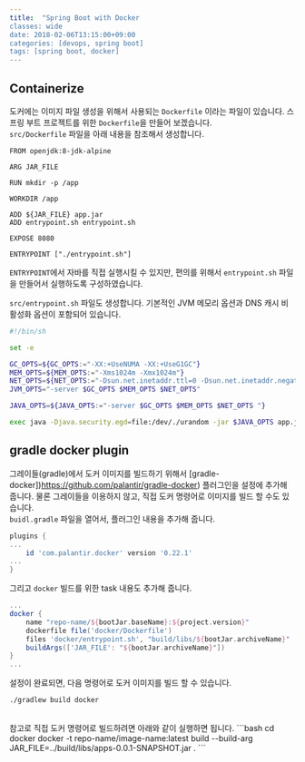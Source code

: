 ```yaml
---
title:  "Spring Boot with Docker
classes: wide
date: 2018-02-06T13:15:00+09:00
categories: [devops, spring boot]
tags: [spring boot, docker]
---
```



## Containerize
도커에는 이미지 파일 생성을 위해서 사용되는 `Dockerfile` 이라는 파일이 있습니다. 
스프링 부트 프로젝트를 위한 `Dockerfile`을 만들어 보겠습니다.
<br/>
`src/Dockerfile` 파일을 아래 내용을 참조해서 생성합니다.
```
FROM openjdk:8-jdk-alpine

ARG JAR_FILE

RUN mkdir -p /app

WORKDIR /app

ADD ${JAR_FILE} app.jar
ADD entrypoint.sh entrypoint.sh

EXPOSE 8080

ENTRYPOINT ["./entrypoint.sh"]
```
`ENTRYPOINT`에서 자바를 직접 실행시킬 수 있지만, 편의를 위해서 `entrypoint.sh` 파일을 만들어서 실행하도록 구성하였습니다.

`src/entrypoint.sh` 파일도 생성합니다. 기본적인 JVM 메모리 옵션과 DNS 캐시 비활성화 옵션이 포함되어 있습니다.
```bash
#!/bin/sh

set -e

GC_OPTS=${GC_OPTS:="-XX:+UseNUMA -XX:+UseG1GC"}
MEM_OPTS=${MEM_OPTS:="-Xms1024m -Xmx1024m"}
NET_OPTS=${NET_OPTS:="-Dsun.net.inetaddr.ttl=0 -Dsun.net.inetaddr.negative.ttl=0 -Djava.net.preferIPv4Stack=true"}
JVM_OPTS="-server $GC_OPTS $MEM_OPTS $NET_OPTS"

JAVA_OPTS=${JAVA_OPTS:="-server $GC_OPTS $MEM_OPTS $NET_OPTS "}

exec java -Djava.security.egd=file:/dev/./urandom -jar $JAVA_OPTS app.jar $@
```


## gradle docker plugin
그레이들(gradle)에서 도커 이미지를 빌드하기 위해서 [gradle-docker])https://github.com/palantir/gradle-docker) 플러그인을 설정에 추가해 줍니다. 
물론 그레이들을 이용하지 않고, 직접 도커 명령어로 이미지를 빌드 할 수도 있습니다.
<br/>
`buidl.gradle` 파일을 열어서, 플러그인 내용을 추가해 줍니다.
```groovy
plugins {
...
	id 'com.palantir.docker' version '0.22.1'
...
}
```

그리고 `docker` 빌드를 위한 task 내용도 추가해 줍니다.
```groovy
...
docker {
	name "repo-name/${bootJar.baseName}:${project.version}"
	dockerfile file('docker/Dockerfile')
	files 'docker/entrypoint.sh', "build/libs/${bootJar.archiveName}"
	buildArgs(['JAR_FILE': "${bootJar.archiveName}"])
}
...
```

설정이 완료되면, 다음 명령어로 도커 이미지를 빌드 할 수 있습니다.

```bash
./gradlew build docker 
```
<br/>
참고로 직접 도커 명령어로 빌드하려면 아래와 같이 실행하면 됩니다.
```bash
cd docker
docker -t repo-name/image-name:latest build --build-arg JAR_FILE=../build/libs/apps-0.0.1-SNAPSHOT.jar .
```
